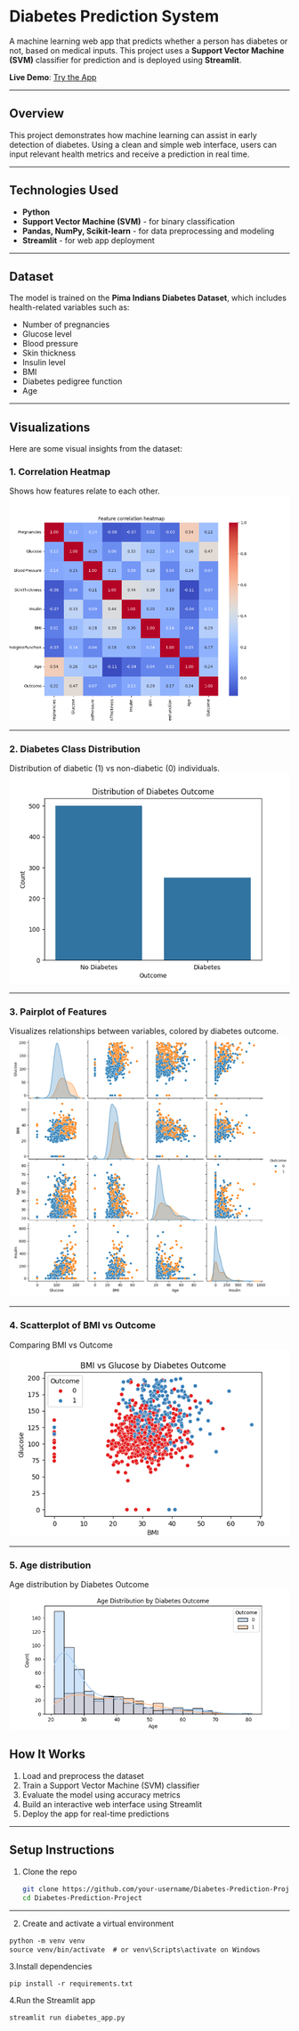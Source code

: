 # Diabetes Prediction System

A machine learning web app that predicts whether a person has diabetes or not, based on medical inputs. This project uses a **Support Vector Machine (SVM)** classifier for prediction and is deployed using **Streamlit**.

 **Live Demo**: [Try the App](https://wanyua-diabete-prediction-system-v1.streamlit.app/#enter-the-following-health-metrics-to-predict-diabetes-risk)

---

##  Overview

This project demonstrates how machine learning can assist in early detection of diabetes. Using a clean and simple web interface, users can input relevant health metrics and receive a prediction in real time.

---

##  Technologies Used

- **Python**   
- **Support Vector Machine (SVM)** - for binary classification  
- **Pandas, NumPy, Scikit-learn** - for data preprocessing and modeling  
- **Streamlit** - for web app deployment  

---

##  Dataset

The model is trained on the **Pima Indians Diabetes Dataset**, which includes health-related variables such as:
- Number of pregnancies
- Glucose level
- Blood pressure
- Skin thickness
- Insulin level
- BMI
- Diabetes pedigree function
- Age


---

##  Visualizations

Here are some visual insights from the dataset:

###  1. Correlation Heatmap
Shows how features relate to each other.
![Correlation Heatmap](Notebooks/Images/feature_correlation_heatmap.png)

---

###  2. Diabetes Class Distribution
Distribution of diabetic (1) vs non-diabetic (0) individuals.
![Diabetes Distribution](Notebooks/Images/outcome_distibution.png)

---

###  3. Pairplot of Features
Visualizes relationships between variables, colored by diabetes outcome.
![Pairplot](Notebooks/Images/pairplots.png)

---

###  4. Scatterplot of BMI vs Outcome
Comparing BMI vs Outcome
![Scatterplots](Notebooks/Images/scatterplot_bmi_outcome.png)

---
### 5. Age distribution
Age distribution by Diabetes Outcome
![Histplot](Notebooks/Images/age_distribution.png)

##  How It Works

1. Load and preprocess the dataset  
2. Train a Support Vector Machine (SVM) classifier  
3. Evaluate the model using accuracy metrics  
4. Build an interactive web interface using Streamlit  
5. Deploy the app for real-time predictions

---

##  Setup Instructions

1. Clone the repo
   ```bash
   git clone https://github.com/your-username/Diabetes-Prediction-Project.git
   cd Diabetes-Prediction-Project


---

2. Create and activate a virtual environment
```
python -m venv venv
source venv/bin/activate  # or venv\Scripts\activate on Windows
```
3.Install dependencies
```
pip install -r requirements.txt
```
4.Run the Streamlit app
```
streamlit run diabetes_app.py
```

